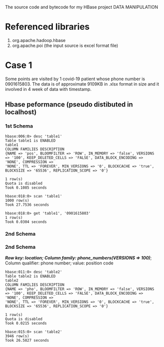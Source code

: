 The source code and bytecode for my HBase project DATA MANIPULATION

# Referenced libraries
1. org.apache.hadoop.hbase
2. org.apache.poi (the input source is excel format file)

# Case 1
Some points are visited by 1 covid-19 patient whose phone number is 0901615803. The data is of approximate 9109KB in .xlsx format in size and it involved in 4 week of data with timestamp.

## Hbase peformance (pseudo distibuted in localhost)
### 1st Schema
```
hbase:006:0> desc 'table1'
Table table1 is ENABLED
table1
COLUMN FAMILIES DESCRIPTION
{NAME => 'pos', BLOOMFILTER => 'ROW', IN_MEMORY => 'false', VERSIONS => '100', KEEP_DELETED_CELLS => 'FALSE', DATA_BLOCK_ENCODING => 'NONE', COMPRESSION =>
'NONE', TTL => 'FOREVER', MIN_VERSIONS => '0', BLOCKCACHE => 'true', BLOCKSIZE => '65536', REPLICATION_SCOPE => '0'}

1 row(s)
Quota is disabled
Took 0.1085 seconds
```
```
hbase:018:0> scan 'table1'
1000 row(s)
Took 27.7536 seconds
```
```
hbase:018:0> get 'table1', '0901615803'
1 row(s)
Took 0.0304 seconds
```
### 2nd Schema
### 2nd Schema
***Row key: location; Column family: phone_numbers(VERSIONS => 100)***; Column qualifier: phone number; value: position code
```
hbase:011:0> desc 'table2'
Table table2 is ENABLED
table2
COLUMN FAMILIES DESCRIPTION
{NAME => 'pho', BLOOMFILTER => 'ROW', IN_MEMORY => 'false', VERSIONS => '100', KEEP_DELETED_CELLS => 'FALSE', DATA_BLOCK_ENCODING => 'NONE', COMPRESSION =>
'NONE', TTL => 'FOREVER', MIN_VERSIONS => '0', BLOCKCACHE => 'true', BLOCKSIZE => '65536', REPLICATION_SCOPE => '0'}

1 row(s)
Quota is disabled
Took 0.0215 seconds
```
```
hbase:015:0> scan 'table2'
3946 row(s)
Took 26.5827 seconds
```
```
```
